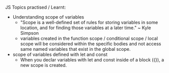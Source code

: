 JS Topics practised / Learnt:

 - Understanding scope of variables
      - "Scope is a well-defined set of rules for storing variables in some location, and for finding those variables at a later time." ~  Kyle Simpson
      - variables created in the function scope / conditional scope / local scope will be considered within the specific bodies and not access same named variables that exist in the global scope.
 - scope of variables defined with let and const
   -  When you declar variables with let and const inside of a block ({}), a new scope is created.
 